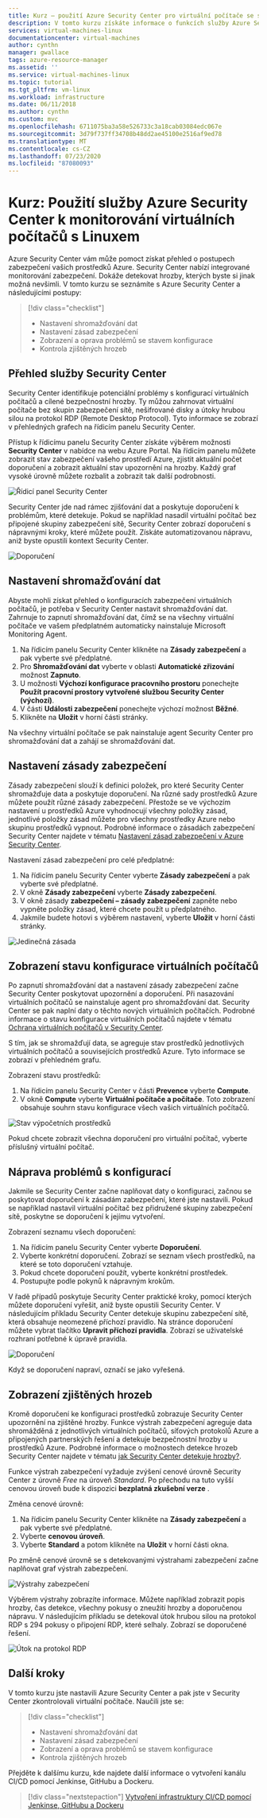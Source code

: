 ```yaml
---
title: Kurz – použití Azure Security Center pro virtuální počítače se systémem Linux v Azure
description: V tomto kurzu získáte informace o funkcích služby Azure Security Center k ochraně a zabezpečení virtuálních počítačů s Linuxem v Azure.
services: virtual-machines-linux
documentationcenter: virtual-machines
author: cynthn
manager: gwallace
tags: azure-resource-manager
ms.assetid: ''
ms.service: virtual-machines-linux
ms.topic: tutorial
ms.tgt_pltfrm: vm-linux
ms.workload: infrastructure
ms.date: 06/11/2018
ms.author: cynthn
ms.custom: mvc
ms.openlocfilehash: 6711075ba3a58e526733c3a18cab03084edc067e
ms.sourcegitcommit: 3d79f737ff34708b48dd2ae45100e2516af9ed78
ms.translationtype: MT
ms.contentlocale: cs-CZ
ms.lasthandoff: 07/23/2020
ms.locfileid: "87080093"
---
```

# <a name="tutorial-use-azure-security-center-to-monitor-linux-virtual-machines"></a>Kurz: Použití služby Azure Security Center k monitorování virtuálních počítačů s Linuxem

Azure Security Center vám může pomoct získat přehled o postupech zabezpečení vašich prostředků Azure. Security Center nabízí integrované monitorování zabezpečení. Dokáže detekovat hrozby, kterých byste si jinak možná nevšimli. V tomto kurzu se seznámíte s Azure Security Center a následujícími postupy:
 
> [!div class="checklist"]
> * Nastavení shromažďování dat
> * Nastavení zásad zabezpečení
> * Zobrazení a oprava problémů se stavem konfigurace
> * Kontrola zjištěných hrozeb

## <a name="security-center-overview"></a>Přehled služby Security Center

Security Center identifikuje potenciální problémy s konfigurací virtuálních počítačů a cílené bezpečnostní hrozby. Ty můžou zahrnovat virtuální počítače bez skupin zabezpečení sítě, nešifrované disky a útoky hrubou silou na protokol RDP (Remote Desktop Protocol). Tyto informace se zobrazí v přehledných grafech na řídicím panelu Security Center.

Přístup k řídicímu panelu Security Center získáte výběrem možnosti **Security Center** v nabídce na webu Azure Portal. Na řídicím panelu můžete zobrazit stav zabezpečení vašeho prostředí Azure, zjistit aktuální počet doporučení a zobrazit aktuální stav upozornění na hrozby. Každý graf vysoké úrovně můžete rozbalit a zobrazit tak další podrobnosti.

![Řídicí panel Security Center](./media/tutorial-azure-security/asc-dash.png)

Security Center jde nad rámec zjišťování dat a poskytuje doporučení k problémům, které detekuje. Pokud se například nasadil virtuální počítač bez připojené skupiny zabezpečení sítě, Security Center zobrazí doporučení s nápravnými kroky, které můžete použít. Získáte automatizovanou nápravu, aniž byste opustili kontext Security Center.  

![Doporučení](./media/tutorial-azure-security/recommendations.png)

## <a name="set-up-data-collection"></a>Nastavení shromažďování dat

Abyste mohli získat přehled o konfiguracích zabezpečení virtuálních počítačů, je potřeba v Security Center nastavit shromažďování dat. Zahrnuje to zapnutí shromažďování dat, čímž se na všechny virtuální počítače ve vašem předplatném automaticky nainstaluje Microsoft Monitoring Agent.

1. Na řídicím panelu Security Center klikněte na **Zásady zabezpečení** a pak vyberte své předplatné. 
2. Pro **Shromažďování dat** vyberte v oblasti **Automatické zřizování** možnost **Zapnuto**.
3. U možnosti **Výchozí konfigurace pracovního prostoru** ponechejte **Použít pracovní prostory vytvořené službou Security Center (výchozí)**.
4. V části **Události zabezpečení** ponechejte výchozí možnost **Běžné**.
4. Klikněte na **Uložit** v horní části stránky. 

Na všechny virtuální počítače se pak nainstaluje agent Security Center pro shromažďování dat a zahájí se shromažďování dat. 

## <a name="set-up-a-security-policy"></a>Nastavení zásady zabezpečení

Zásady zabezpečení slouží k definici položek, pro které Security Center shromažďuje data a poskytuje doporučení. Na různé sady prostředků Azure můžete použít různé zásady zabezpečení. Přestože se ve výchozím nastavení u prostředků Azure vyhodnocují všechny položky zásad, jednotlivé položky zásad můžete pro všechny prostředky Azure nebo skupinu prostředků vypnout. Podrobné informace o zásadách zabezpečení Security Center najdete v tématu [Nastavení zásad zabezpečení v Azure Security Center](../../security-center/tutorial-security-policy.md). 

Nastavení zásad zabezpečení pro celé předplatné:

1. Na řídicím panelu Security Center vyberte **Zásady zabezpečení** a pak vyberte své předplatné.
2. V okně **Zásady zabezpečení** vyberte **Zásady zabezpečení**. 
3. V okně zásady **zabezpečení – zásady zabezpečení** zapněte nebo vypněte položky zásad, které chcete použít u předplatného.
4. Jakmile budete hotovi s výběrem nastavení, vyberte **Uložit** v horní části stránky. 

![Jedinečná zásada](./media/tutorial-azure-security/unique-policy.png)

## <a name="view-vm-configuration-health"></a>Zobrazení stavu konfigurace virtuálních počítačů

Po zapnutí shromažďování dat a nastavení zásady zabezpečení začne Security Center poskytovat upozornění a doporučení. Při nasazování virtuálních počítačů se nainstaluje agent pro shromažďování dat. Security Center se pak naplní daty o těchto nových virtuálních počítačích. Podrobné informace o stavu konfigurace virtuálních počítačů najdete v tématu [Ochrana virtuálních počítačů v Security Center](../../security-center/security-center-virtual-machine-protection.md). 

S tím, jak se shromažďují data, se agreguje stav prostředků jednotlivých virtuálních počítačů a souvisejících prostředků Azure. Tyto informace se zobrazí v přehledném grafu. 

Zobrazení stavu prostředků:

1.  Na řídicím panelu Security Center v části **Prevence** vyberte **Compute**. 
2.  V okně **Compute** vyberte **Virtuální počítače a počítače**. Toto zobrazení obsahuje souhrn stavu konfigurace všech vašich virtuálních počítačů.

![Stav výpočetních prostředků](./media/tutorial-azure-security/compute-health.png)

Pokud chcete zobrazit všechna doporučení pro virtuální počítač, vyberte příslušný virtuální počítač. 

## <a name="remediate-configuration-issues"></a>Náprava problémů s konfigurací

Jakmile se Security Center začne naplňovat daty o konfiguraci, začnou se poskytovat doporučení k zásadám zabezpečení, které jste nastavili. Pokud se například nastavil virtuální počítač bez přidružené skupiny zabezpečení sítě, poskytne se doporučení k jejímu vytvoření. 

Zobrazení seznamu všech doporučení: 

1. Na řídicím panelu Security Center vyberte **Doporučení**.
2. Vyberte konkrétní doporučení. Zobrazí se seznam všech prostředků, na které se toto doporučení vztahuje.
3. Pokud chcete doporučení použít, vyberte konkrétní prostředek. 
4. Postupujte podle pokynů k nápravným krokům. 

V řadě případů poskytuje Security Center praktické kroky, pomocí kterých můžete doporučení vyřešit, aniž byste opustili Security Center. V následujícím příkladu Security Center detekuje skupinu zabezpečení sítě, která obsahuje neomezené příchozí pravidlo. Na stránce doporučení můžete vybrat tlačítko **Upravit příchozí pravidla**. Zobrazí se uživatelské rozhraní potřebné k úpravě pravidla. 

![Doporučení](./media/tutorial-azure-security/remediation.png)

Když se doporučení napraví, označí se jako vyřešená. 

## <a name="view-detected-threats"></a>Zobrazení zjištěných hrozeb

Kromě doporučení ke konfiguraci prostředků zobrazuje Security Center upozornění na zjištěné hrozby. Funkce výstrah zabezpečení agreguje data shromážděná z jednotlivých virtuálních počítačů, síťových protokolů Azure a připojených partnerských řešení a detekuje bezpečnostní hrozby u prostředků Azure. Podrobné informace o možnostech detekce hrozeb Security Center najdete v tématu [jak Security Center detekuje hrozby?](../../security-center/security-center-alerts-overview.md#detect-threats).

Funkce výstrah zabezpečení vyžaduje zvýšení cenové úrovně Security Center z úrovně *Free* na úroveň *Standard*. Po přechodu na tuto vyšší cenovou úroveň bude k dispozici **bezplatná zkušební verze** . 

Změna cenové úrovně:  

1. Na řídicím panelu Security Center klikněte na **Zásady zabezpečení** a pak vyberte své předplatné.
2. Vyberte **cenovou úroveň**.
3. Vyberte **Standard** a potom klikněte na **Uložit** v horní části okna.


Po změně cenové úrovně se s detekovanými výstrahami zabezpečení začne naplňovat graf výstrah zabezpečení.

![Výstrahy zabezpečení](./media/tutorial-azure-security/security-alerts.png)

Výběrem výstrahy zobrazíte informace. Můžete například zobrazit popis hrozby, čas detekce, všechny pokusy o zneužití hrozby a doporučenou nápravu. V následujícím příkladu se detekoval útok hrubou silou na protokol RDP s 294 pokusy o připojení RDP, které selhaly. Zobrazí se doporučené řešení.

![Útok na protokol RDP](./media/tutorial-azure-security/rdp-attack.png)

## <a name="next-steps"></a>Další kroky
V tomto kurzu jste nastavili Azure Security Center a pak jste v Security Center zkontrolovali virtuální počítače. Naučili jste se:

> [!div class="checklist"]
> * Nastavení shromažďování dat
> * Nastavení zásad zabezpečení
> * Zobrazení a oprava problémů se stavem konfigurace
> * Kontrola zjištěných hrozeb

Přejděte k dalšímu kurzu, kde najdete další informace o vytvoření kanálu CI/CD pomocí Jenkinse, GitHubu a Dockeru.

> [!div class="nextstepaction"]
> [Vytvoření infrastruktury CI/CD pomocí Jenkinse, GitHubu a Dockeru](../../jenkins/tutorial-jenkins-github-docker-cicd.md)
